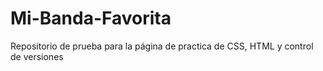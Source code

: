 # Mi-Banda-Favorita
Repositorio de prueba para la página de practica de CSS, HTML y control de versiones
